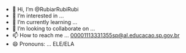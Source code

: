 - 👋 Hi, I’m @RubiarRubiRubi
- 👀 I’m interested in ... 
- 🌱 I’m currently learning ...
- 💞️ I’m looking to collaborate on ...
- 📫 How to reach me ... 00001113331355sp@al.educacao.sp.gov.br
- 😄 Pronouns: ... ELE/ELA
 

<!---
RubiarRubiRubi/RubiarRubiRubi is a ✨ special ✨ repository because its `README.md` (this file) appears on your GitHub profile.
You can click the Preview link to take a look at your changes.
--->
